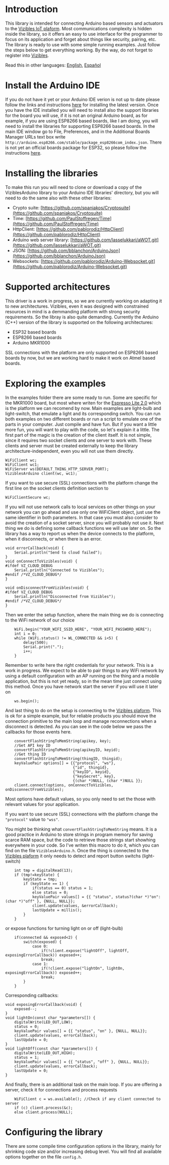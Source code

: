 # Introduction

This library is intended for connecting Arduino based sensors and actuators to the [Vizibles IoT plaform](https://vizibles.com). Most communications complexity is hidden inside the library, so it offers an easy to use interface for the programmer to focus on its application and forget about things like security, pairing, etc.
The library is ready to use with some simple running examples. Just follow the steps below to get everything working. By the way, do not forget to register into [Vizibles](https://vizibles.com).
 
Read this in other languages: [English](https://github.com/Enxine/ViziblesArduino/blob/master/README.md), [Español](https://github.com/Enxine/ViziblesArduino/blob/master/README.es.md) 

# Install the Arduino IDE

If you do not have it yet or your Arduino IDE verion is not up to date please follow the links and instructions [here](https://www.arduino.cc/en/main/software) for installing the latest version.
Once you have the IDE installed you will need to install also the support libraries for the board you will use, if it is not an original Arduino board, as for example, if you are using ESP8266 based boards, like I am doing, you will need to install the libraries for supporting ESP8266 based boards. In the main IDE window go to File, Preferences, and in the Additional Boards Manager URLs text box write ```http://arduino.esp8266.com/stable/package_esp8266com_index.json```.
There is not yet an official boards package for ESP32, so please follow the instructions [here](https://github.com/espressif/arduino-esp32/blob/master/README.md#installation-instructions). 

# Installing the libraries

To make this run you will need to clone or download a copy of the ViziblesArduino library to your Arduino IDE libraries' directory, but you will need to do the same also with these other libraries:

- Crypto suite: [https://github.com/spaniakos/Cryptosuite](https://github.com/spaniakos/Cryptosuite)
- Time: [https://github.com/PaulStoffregen/Time](https://github.com/PaulStoffregen/Time)
- HttpClient: [https://github.com/pablorodiz/HttpClient](https://github.com/pablorodiz/HttpClient)
- Arduino web server library: [https://github.com/lasselukkari/aWOT.git](https://github.com/lasselukkari/aWOT.git)
- JSON: [https://github.com/bblanchon/ArduinoJson](https://github.com/bblanchon/ArduinoJson)
- Websockets: [https://github.com/pablorodiz/Arduino-Websocket.git](https://github.com/pablorodiz/Arduino-Websocket.git)

# Supported architectures

This driver is a work in progress, so we are currently working on adapting it to new architectures. Vizibles, even it was designed with constrained resources in mind is a demmanding platform with strong security requirements. So the libray is also quite demanding. Currently the Arduino (C++) version of the library is supported on the following architectures:

- ESP32 based boards
- ESP8266 based boards
- Arduino MKR1000

SSL connections with the platform are only supported on ESP8266 based boards by now, but we are working hard to make it work on Atmel based boards.

# Exploring the examples

In the examples folder there are some ready to run. Some are specific for the MKR1000 board, but most where writen for the [Espresso Lite 2.0](http://www.espressolite.com/) which is the platform we can recomend by now.
Main examples are light-bulb and light-switch, that emulate a light and its corresponding switch. 
You can run both examples on two different boards or run a script to emulate one of the parts in your computer. Just compile and have fun.
But if you want a little more fun, you will want to play with the code, so let's explain it a little.
The first part of the magic is the creation of the client itself. It is not simple, since it requires two socket clients and one server to work with. These clients and server must be created externally to keep the library architecture-independent, even you will not use them directly.
```
WiFiClient wc;
WiFiClient wc1;
WiFiServer ws(DEFAULT_THING_HTTP_SERVER_PORT);
ViziblesArduino client(wc, wc1);
```
If you want to use secure (SSL) connections with the platform change the first line on the socket clients definition section to 
```
WiFiClientSecure wc;
```
If you will not use network calls to local services on other things on your network you can go ahead and use only one WiFiClient object, just use the same identifier in both parameters. In that case you must also consider to avoid the creation of a socket server, since you will probably not use it.
Next thing we do is defining some callback functions we will use later on. So the library has a way to report us when the device connects to the platform, when it disconnects, or when there is an error.
```
void errorCallback(void) {
	Serial.println("Send to cloud failed");
}
void onConnectToVizibles(void) {
#ifdef VZ_CLOUD_DEBUG
	Serial.println("Connected to Vizibles");
#endif /*VZ_CLOUD_DEBUG*/
}

void onDisconnectFromVizibles(void) {
#ifdef VZ_CLOUD_DEBUG
	Serial.println("Disconnected from Vizibles");
#endif /*VZ_CLOUD_DEBUG*/	
}	
```
Then we enter the setup function, where the main thing we do is connecting to the WiFi network of our choice
```
	WiFi.begin("YOUR_WIFI_SSID_HERE", "YOUR_WIFI_PASSWORD_HERE");
	int i = 0;
	while (WiFi.status() != WL_CONNECTED && i<5) {   
		delay(500);
		Serial.print(".");
		i++;
	}
```
Remember to write here the right credentials for your network. This is a work in progress. We expect to be able to pair things to any WiFi network by using a default configuration with an AP running on the thing and a mobile application, but this is not yet ready, so in the mean time just connect using this method.
Once you have network start the server if you will use it later on
```
	ws.begin();
```
And last thing to do on the setup is connecting to the [Vizibles plaform](https://vizibles.com). This is ok for a simple example, but for reliable products you should move the connection primitive to the main loop and manage reconnections when a disconnect is detected. As you can see in the code below we pass the callbacks for those events here.
```
	convertFlashStringToMemString(apikey, key);
	//Get API key ID
	convertFlashStringToMemString(apikeyID, keyid);
	//Get thing ID
	convertFlashStringToMemString(thingID, thingid);
	keyValuePair options[] = {{"protocol", "ws"},
							  {"id", thingid},
							  {"keyID", keyid},
							  {"keySecret", key},
							  {(char *)NULL, (char *)NULL }};
	client.connect(options, onConnectToVizibles, onDisconnectFromVizibles);
```
Most options have default values, so you only need to set the those with relevant values for your application.

If you want to use secure (SSL) connections with the platform change the ```"protocol"``` value to ```"wss"```.
 
You might be thinking what ```convertFlashStringToMemString``` means. It is a good practice in Arduino to store strings in program memory for saving scarce RAM space, but the code to retrieve those strings start showhing everywhere in your code. So I've writen this macro to do it, which you can find on the file ```ViziblesArduino.h```.
Once the thing is connected to the [Vizibles plaform](https://vizibles.com) it only needs to detect and report button switchs (light-switch) 
```
	int tmp = digitalRead(13);
	if (tmp!=keyState) {
		keyState = tmp;
		if (keyState == 1) {
			if(status == 0) status = 1;
			else status = 0;
			keyValuePair values[] = {{ "status", status?(char *)"on":(char *)"off" }, {NULL, NULL}};
			client.update(values, &errorCallback);
			lastUpdate = millis();
		}
	}		
```
or expose functions for turning light on or off (light-bulb)
```
	if(connected && exposed<2) {
		switch(exposed) {
			case 0: 
				if(!client.expose("lightOff", lightOff, exposingErrorCallback)) exposed++;
				break;
			case 1:
				if(!client.expose("lightOn", lightOn, exposingErrorCallback)) exposed++;
				break;
		}	
	}
```
Corresponding callbacks:
```
void exposingErrorCallback(void) {
	exposed--;
}
void lightOn(const char *parameters[]) {
	digitalWrite(LED_OUT,LOW);
	status = 0;
	keyValuePair values[] = {{ "status", "on" }, {NULL, NULL}};
	client.update(values, errorCallback);
	lastUpdate = 0;
}
void lightOff(const char *parameters[]) {
	digitalWrite(LED_OUT,HIGH);
	status = 1;
	keyValuePair values[] = {{ "status", "off" }, {NULL, NULL}};
	client.update(values, errorCallback);
	lastUpdate = 0;
}
```
And finally, there is an additional task on the main loop. If you are offering a server, check it for connections and process requests
```
	WiFiClient c = ws.available(); //Check if any client connected to server
	if (c) client.process(&c);
	else client.process(NULL);
```
# Configuring the library

There are some compile time configuration options in the library, mainly for shrinking code size and/or increasing debug level. You will find all available options together on the file ```config.h```.